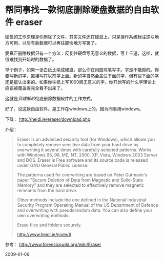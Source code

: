 # 帮同事找一款彻底删除硬盘数据的自由软件 eraser

硬盘的工作原理是你删除了文件，其实文件还在硬盘上，只是操作系统标注这块地方可用，以后有新数据可以再往那快地方写罢了。

要真正删除数据只有一个方法：反复往硬盘写无意义的数据，写上千遍，这样，就很难找到开始时的数据了。

举个例子，如果一张白纸比喻成硬盘。那么你在用圆珠笔写字。字是不能擦的。你要写新的字，直接写在以前字上面。新的字自然会盖住下面的字，但有些下面的字还是能认出来的。如果你往纸上写1000层无意义的字，你开始写的什么字理论上应该被覆盖得完全看不出来了。

这就是*我理解的*彻底删除数据软件的工作方式。

好了，说这款自由软件。是工作在windows上的。因为同事用windows。

下载： http://heidi.ie/eraser/download.php

介绍：

> Eraser is an advanced security tool (for Windows), which allows you to completely remove sensitive data from your hard drive by overwriting it several times with carefully selected patterns. Works with Windows 95, 98, ME, NT, 2000, XP, Vista, Windows 2003 Server and DOS.
> Eraser is Free software and its source code is released under GNU General Public License.
> 
> The patterns used for overwriting are based on Peter Gutmann's paper "Secure Deletion of Data from Magnetic and Solid-State Memory" and they are selected to effectively remove magnetic remnants from the hard drive.
> 
> Other methods include the one defined in the National Industrial Security Program Operating Manual of the US Department of Defence and overwriting with pseudorandom data. You can also define your own overwriting methods.
> 
> Erase files and folders securely.
> 
> http://www.heidi.ie/node/6

参考： http://www.forensicswiki.org/wiki/Eraser


2009-01-06